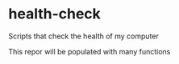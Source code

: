 # health-check

Scripts that check the health of my computer

This repor will be populated with many functions
